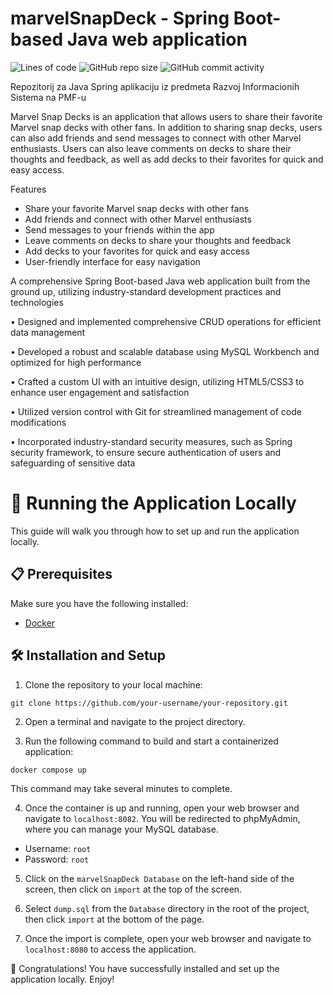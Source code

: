 # marvelSnapDeck - Spring Boot-based Java web application

![Lines of code](https://img.shields.io/tokei/lines/github/momcilovicluka/marvelSnapDeck)
![GitHub repo size](https://img.shields.io/github/repo-size/momcilovicluka/marvelSnapDeck)
![GitHub commit activity](https://img.shields.io/github/commit-activity/w/momcilovicluka/marvelSnapDeck)

Repozitorij za Java Spring aplikaciju iz predmeta Razvoj Informacionih Sistema na PMF-u

Marvel Snap Decks is an application that allows users to share their favorite Marvel snap decks with other fans. In addition to sharing snap decks, users can also add friends and send messages to connect with other Marvel enthusiasts. Users can also leave comments on decks to share their thoughts and feedback, as well as add decks to their favorites for quick and easy access.

Features
- Share your favorite Marvel snap decks with other fans
- Add friends and connect with other Marvel enthusiasts
- Send messages to your friends within the app
- Leave comments on decks to share your thoughts and feedback
- Add decks to your favorites for quick and easy access
- User-friendly interface for easy navigation

A comprehensive Spring Boot-based Java web application built from the ground up, utilizing industry-standard development practices and technologies

•	Designed and implemented comprehensive CRUD operations for efficient data management

•	Developed a robust and scalable database using MySQL Workbench and optimized for high performance

•	Crafted a custom UI with an intuitive design, utilizing HTML5/CSS3 to enhance user engagement and satisfaction

•	Utilized version control with Git for streamlined management of code modifications

•	Incorporated industry-standard security measures, such as Spring security framework, to ensure secure authentication of users and safeguarding of sensitive data

# 🚀 Running the Application Locally

This guide will walk you through how to set up and run the application locally.

## 📋 Prerequisites

Make sure you have the following installed:

- [Docker](https://docs.docker.com/get-docker/)

## 🛠️ Installation and Setup

1. Clone the repository to your local machine:
```
git clone https://github.com/your-username/your-repository.git
```
2. Open a terminal and navigate to the project directory.

3. Run the following command to build and start a containerized application:
```
docker compose up
```
This command may take several minutes to complete.

4. Once the container is up and running, open your web browser and navigate to `localhost:8082`. You will be redirected to phpMyAdmin, where you can manage your MySQL database.

- Username: `root`
- Password: `root`

5. Click on the `marvelSnapDeck Database` on the left-hand side of the screen, then click on `import` at the top of the screen.

6. Select `dump.sql` from the `Database` directory in the root of the project, then click `import` at the bottom of the page.

7. Once the import is complete, open your web browser and navigate to `localhost:8080` to access the application.

🎉 Congratulations! You have successfully installed and set up the application locally. Enjoy!
